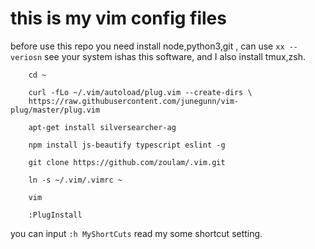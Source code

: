 # this is my vim config files
    
  before use this repo you need install node,python3,git , can use `xx --veriosn` see your system ishas this software,
and I also install tmux,zsh.

```
    cd ~ 

    curl -fLo ~/.vim/autoload/plug.vim --create-dirs \
    https://raw.githubusercontent.com/junegunn/vim-plug/master/plug.vim

    apt-get install silversearcher-ag

    npm install js-beautify typescript eslint -g

    git clone https://github.com/zoulam/.vim.git

    ln -s ~/.vim/.vimrc ~

    vim

    :PlugInstall

```

you can input `:h MyShortCuts` read my some shortcut setting.
